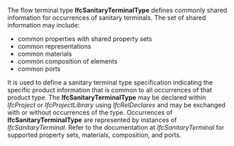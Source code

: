 The flow terminal type **IfcSanitaryTerminalType** defines commonly shared information for occurrences of sanitary terminals. The set of shared information may include:

* common properties with shared property sets
* common representations
* common materials
* common composition of elements
* common ports

It is used to define a sanitary terminal type specification indicating the specific product information that is common to all occurrences of that product type. The **IfcSanitaryTerminalType** may be declared within _IfcProject_ or _IfcProjectLibrary_ using _IfcRelDeclares_ and may be exchanged with or without occurrences of the type. Occurrences of **IfcSanitaryTerminalType** are represented by instances of _IfcSanitaryTerminal_. Refer to the documentation at _IfcSanitaryTerminal_ for supported property sets, materials, composition, and ports.